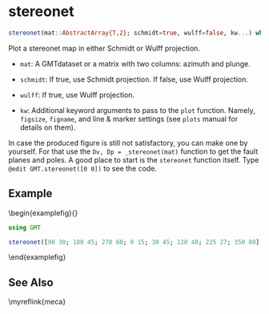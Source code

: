 # stereonet

```julia
stereonet(mat::AbstractArray{T,2}; schmidt=true, wulff=false, kw...) where T<:Real
```

Plot a stereonet map in either Schmidt or Wulff projection.

- `mat`: A GMTdataset or a matrix with two columns: azimuth and plunge.

- `schmidt`: If true, use Schmidt projection. If false, use Wulff projection.

- `wulff`: If true, use Wulff projection.

- `kw`: Additional keyword arguments to pass to the `plot` function. Namely, `figsize`, `figname`,
  and line & marker settings (see ``plots`` manual for details on them).

In case the produced figure is still not satisfactory, you can make one by yourself.
For that use the `Dv, Dp = _stereonet(mat)` function to get the fault planes and poles. A good place
to start is the `stereonet` function itself. Type ``@edit GMT.stereonet([0 0])`` to see the code.


Example
-------

\begin{examplefig}{}
```julia
using GMT

stereonet([90 30; 180 45; 270 60; 0 15; 30 45; 120 48; 225 27; 350 80])
```
\end{examplefig}


See Also
--------

\myreflink{meca}
